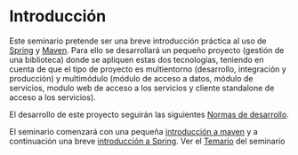 

# Introducción #

Este seminario pretende ser una breve introducción práctica al uso de [Spring](http://www.springsource.org) y [Maven](http://maven.apache.org). Para ello se desarrollará un pequeño proyecto (gestión de una biblioteca) donde se apliquen estas dos tecnologías, teniendo en cuenta de que el tipo de proyecto es multientorno (desarrollo, integración y producción) y multimódulo (módulo de acceso a datos, módulo de servicios, modulo web de acceso a los servicios y cliente standalone de acceso a los servicios).

El desarrollo de este proyecto seguirán las siguientes [Normas de desarrollo](http://reposbcn.hi.inet/maven/site/es.tid.cd.archetypes/standalone-archetype/developerGuide.html).

El seminario comenzará con una pequeña [introducción a maven](http://pimpam.googlecode.com/svn/trunk/standalone-archetype/src/site/resources/Introducci%c3%b3n%20a%20Maven%202.ppt) y a continuación una breve [introducción a Spring](Introduccion#Spring.md). Ver el [Temario](Introduccion.md) del seminario